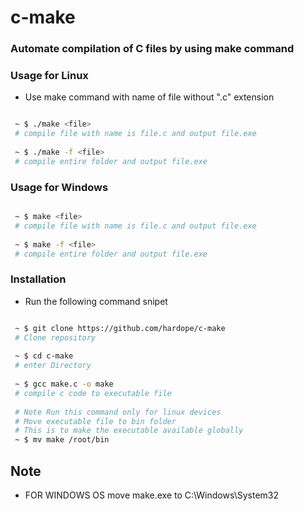 # c-make

### Automate compilation of C files by using make command

### Usage for Linux
* Use make command with name of file without ".c" extension

``` bash

 ~ $ ./make <file>
 # compile file with name is file.c and output file.exe
 
 ~ $ ./make -f <file>
 # compile entire folder and output file.exe

```

### Usage for Windows
``` bash

 ~ $ make <file>
 # compile file with name is file.c and output file.exe
 
 ~ $ make -f <file>
 # compile entire folder and output file.exe

```

### Installation

* Run the following command snipet

``` bash

 ~ $ git clone https://github.com/hardope/c-make
 # Clone repository
 
 ~ $ cd c-make
 # enter Directory
 
 ~ $ gcc make.c -o make
 # compile c code to executable file
 
 # Note Run this command only for linux devices
 # Move executable file to bin folder
 # This is to make the executable available globally
 ~ $ mv make /root/bin

```

## Note
* FOR WINDOWS OS move make.exe to C:\Windows\System32
